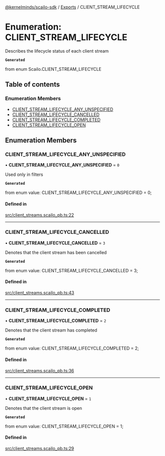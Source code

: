 [@kernelminds/scailo-sdk](../README.md) / [Exports](../modules.md) / CLIENT\_STREAM\_LIFECYCLE

# Enumeration: CLIENT\_STREAM\_LIFECYCLE

Describes the lifecycle status of each client stream

**`Generated`**

from enum Scailo.CLIENT_STREAM_LIFECYCLE

## Table of contents

### Enumeration Members

- [CLIENT\_STREAM\_LIFECYCLE\_ANY\_UNSPECIFIED](CLIENT_STREAM_LIFECYCLE.md#client_stream_lifecycle_any_unspecified)
- [CLIENT\_STREAM\_LIFECYCLE\_CANCELLED](CLIENT_STREAM_LIFECYCLE.md#client_stream_lifecycle_cancelled)
- [CLIENT\_STREAM\_LIFECYCLE\_COMPLETED](CLIENT_STREAM_LIFECYCLE.md#client_stream_lifecycle_completed)
- [CLIENT\_STREAM\_LIFECYCLE\_OPEN](CLIENT_STREAM_LIFECYCLE.md#client_stream_lifecycle_open)

## Enumeration Members

### CLIENT\_STREAM\_LIFECYCLE\_ANY\_UNSPECIFIED

• **CLIENT\_STREAM\_LIFECYCLE\_ANY\_UNSPECIFIED** = ``0``

Used only in filters

**`Generated`**

from enum value: CLIENT_STREAM_LIFECYCLE_ANY_UNSPECIFIED = 0;

#### Defined in

[src/client_streams.scailo_pb.ts:22](https://github.com/scailo/ts-sdk/blob/c10a36b57201dfa5903d4b53efa1e62aa6208936/src/client_streams.scailo_pb.ts#L22)

___

### CLIENT\_STREAM\_LIFECYCLE\_CANCELLED

• **CLIENT\_STREAM\_LIFECYCLE\_CANCELLED** = ``3``

Denotes that the client stream has been cancelled

**`Generated`**

from enum value: CLIENT_STREAM_LIFECYCLE_CANCELLED = 3;

#### Defined in

[src/client_streams.scailo_pb.ts:43](https://github.com/scailo/ts-sdk/blob/c10a36b57201dfa5903d4b53efa1e62aa6208936/src/client_streams.scailo_pb.ts#L43)

___

### CLIENT\_STREAM\_LIFECYCLE\_COMPLETED

• **CLIENT\_STREAM\_LIFECYCLE\_COMPLETED** = ``2``

Denotes that the client stream has completed

**`Generated`**

from enum value: CLIENT_STREAM_LIFECYCLE_COMPLETED = 2;

#### Defined in

[src/client_streams.scailo_pb.ts:36](https://github.com/scailo/ts-sdk/blob/c10a36b57201dfa5903d4b53efa1e62aa6208936/src/client_streams.scailo_pb.ts#L36)

___

### CLIENT\_STREAM\_LIFECYCLE\_OPEN

• **CLIENT\_STREAM\_LIFECYCLE\_OPEN** = ``1``

Denotes that the client stream is open

**`Generated`**

from enum value: CLIENT_STREAM_LIFECYCLE_OPEN = 1;

#### Defined in

[src/client_streams.scailo_pb.ts:29](https://github.com/scailo/ts-sdk/blob/c10a36b57201dfa5903d4b53efa1e62aa6208936/src/client_streams.scailo_pb.ts#L29)
